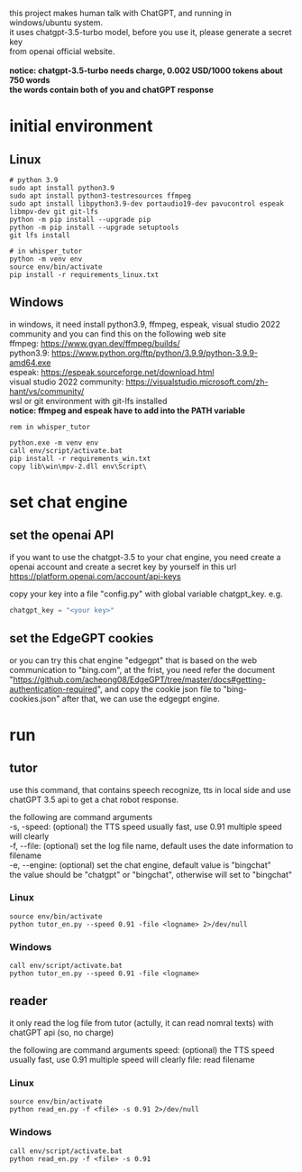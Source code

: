 this project makes human talk with ChatGPT, and running in windows/ubuntu system. \
it uses chatgpt-3.5-turbo model, before you use it, please generate a secret key \
from openai official website. \
\
**notice: chatgpt-3.5-turbo needs charge, 0.002 USD/1000 tokens about 750 words** \
**the words contain both of you and chatGPT response** 

# initial environment

## Linux

```shell
# python 3.9
sudo apt install python3.9
sudo apt install python3-testresources ffmpeg
sudo apt install libpython3.9-dev portaudio19-dev pavucontrol espeak libmpv-dev git git-lfs
python -m pip install --upgrade pip
python -m pip install --upgrade setuptools
git lfs install

# in whisper_tutor
python -m venv env
source env/bin/activate
pip install -r requirements_linux.txt
```

## Windows

in windows, it need install python3.9, ffmpeg, espeak, visual studio 2022 community and you can find this on the following web site \
ffmpeg: https://www.gyan.dev/ffmpeg/builds/ \
python3.9: https://www.python.org/ftp/python/3.9.9/python-3.9.9-amd64.exe \
espeak: https://espeak.sourceforge.net/download.html \
visual studio 2022 community: https://visualstudio.microsoft.com/zh-hant/vs/community/ \
wsl or git environment with git-lfs installed
\
**notice: ffmpeg and espeak have to add into the PATH variable**

```batch
rem in whisper_tutor

python.exe -m venv env
call env/script/activate.bat
pip install -r requirements_win.txt
copy lib\win\mpv-2.dll env\Script\

```

# set chat engine

## set the openai API
if you want to use the chatgpt-3.5 to your chat engine, you need create a openai account and create a secret key by yourself in this url
https://platform.openai.com/account/api-keys

copy your key into a file "config.py" with global variable chatgpt_key.
e.g.
```python
chatgpt_key = "<your key>"
```

## set the EdgeGPT cookies
or you can try this chat engine "edgegpt" that is based on the web communication to "bing.com", at the frist, you need refer the document
"https://github.com/acheong08/EdgeGPT/tree/master/docs#getting-authentication-required", and copy the cookie json file to "bing-cookies.json"
after that, we can use the edgegpt engine.

# run

## tutor
use this command, that contains speech recognize, tts in local side and use chatGPT 3.5 api to get a chat robot response.

the following are command arguments \
-s, -speed: (optional) the TTS speed usually fast, use 0.91 multiple speed will clearly \
-f, --file: (optional) set the log file name, default uses the date information to filename \
-e, --engine: (optional) set the chat engine, default value is "bingchat" \
             the value should be "chatgpt" or "bingchat", otherwise will set to "bingchat"


### Linux
```shell
source env/bin/activate
python tutor_en.py --speed 0.91 -file <logname> 2>/dev/null
```

### Windows
```
call env/script/activate.bat
python tutor_en.py --speed 0.91 -file <logname>
```

## reader
it only read the log file from tutor (actully, it can read nomral texts) with chatGPT api (so, no charge)

the following are command arguments
speed: (optional) the TTS speed usually fast, use 0.91 multiple speed will clearly
file: read filename

### Linux
```shell
source env/bin/activate
python read_en.py -f <file> -s 0.91 2>/dev/null
```

### Windows
```
call env/script/activate.bat
python read_en.py -f <file> -s 0.91
```